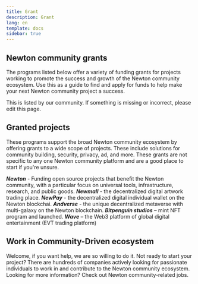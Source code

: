 ```yaml
---
title: Grant
description: Grant
lang: en
template: docs
sidebar: true
---
```


## Newton community grants

The programs listed below offer a variety of funding grants for projects working to promote the success and growth of the Newton community ecosystem. Use this as a guide to find and apply for funds to help make your next Newton community project a success.

This is listed by our community. If something is missing or incorrect, please edit this page.

## Granted projects

These programs support the broad Newton community ecosystem by offering grants to a wide scope of projects. These include solutions for community building, security, privacy, ad, and more. These grants are not specific to any one Newton community platform and are a good place to start if you're unsure.

**_Newton_** - Funding open source projects that benefit the Newton community, with a particular focus on universal tools, infrastructure, research, and public goods.
**_Newmall_** - the decentralized digital artwork trading place.
**_NewPay_** - the decentralized digital individual wallet on the Newton blockchai.
**_Andverse_** - the unique decentralized metaverse with multi-galaxy on the Newton blockchain.
**_Bitpenguin studios_** – mint NFT program and launched.
**_Wave_** – the Web3 platform of global digital entertainment (EVT trading platform)

## Work in Community-Driven ecosystem

Welcome, if you want help, we are so willing to do it. Not ready to start your project? There are hundreds of companies actively looking for passionate individuals to work in and contribute to the Newton community ecosystem.
Looking for more information? Check out Newton community-related jobs.
